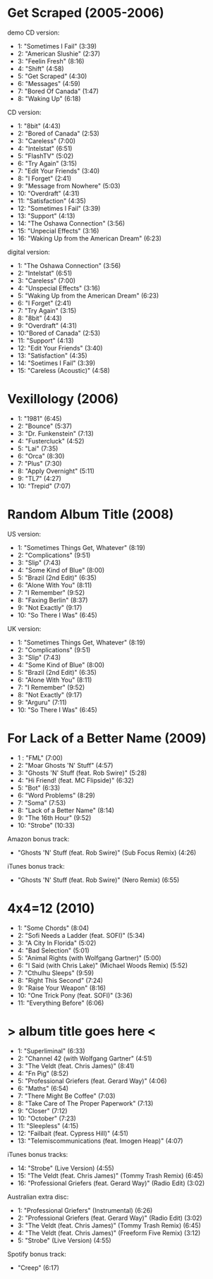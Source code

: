 # Get Scraped (2005-2006)

demo CD version:
- 1: "Sometimes I Fail" (3:39)
- 2: "American Slushie" (2:37)
- 3: "Feelin Fresh" (8:16)
- 4: "Shift" (4:58)
- 5: "Get Scraped" (4:30)
- 6: "Messages" (4:59)
- 7: "Bored Of Canada" (1:47)
- 8: "Waking Up" (6:18)

CD version:
- 1: "8bit" (4:43)
- 2: "Bored of Canada" (2:53)
- 3: "Careless" (7:00)
- 4: "Intelstat" (6:51)
- 5: "FlashTV" (5:02)
- 6: "Try Again" (3:15)
- 7: "Edit Your Friends" (3:40)
- 8: "I Forget" (2:41)
- 9: "Message from Nowhere" (5:03)
- 10: "Overdraft" (4:31)
- 11: "Satisfaction" (4:35)
- 12: "Sometimes I Fail" (3:39)
- 13: "Support" (4:13)
- 14: "The Oshawa Connection" (3:56)
- 15: "Unpecial Effects" (3:16)
- 16: "Waking Up from the American Dream" (6:23)

digital version:
- 1: "The Oshawa Connection" (3:56)
- 2: "Intelstat" (6:51)
- 3: "Careless" (7:00)
- 4: "Unspecial Effects" (3:16)
- 5: "Waking Up from the American Dream" (6:23)
- 6: "I Forget" (2:41)
- 7: "Try Again" (3:15)
- 8: "8bit" (4:43)
- 9: "Overdraft" (4:31)
- 10:"Bored of Canada" (2:53)
- 11: "Support" (4:13)
- 12: "Edit Your Friends" (3:40)
- 13: "Satisfaction" (4:35)
- 14: "Soetimes I Fail" (3:39)
- 15: "Careless (Acoustic)" (4:58)

# Vexillology (2006)

- 1: "1981" (6:45)
- 2: "Bounce" (5:37)
- 3: "Dr. Funkenstein" (7:13)
- 4: "Fustercluck" (4:52)
- 5: "Lai" (7:35)
- 6: "Orca" (8:30)
- 7: "Plus" (7:30)
- 8: "Apply Overnight" (5:11)
- 9: "TL7" (4:27)
- 10: "Trepid" (7:07)

# Random Album Title (2008)

US version:
- 1: "Sometimes Things Get, Whatever" (8:19)
- 2: "Complications" (9:51)
- 3: "Slip" (7:43)
- 4: "Some Kind of Blue" (8:00)
- 5: "Brazil (2nd Edit)" (6:35)
- 6: "Alone With You" (8:11)
- 7: "I Remember" (9:52)
- 8: "Faxing Berlin" (8:37)
- 9: "Not Exactly" (9:17)
- 10: "So There I Was" (6:45)

UK version:
- 1: "Sometimes Things Get, Whatever" (8:19)
- 2: "Complications" (9:51)
- 3: "Slip" (7:43)
- 4: "Some Kind of Blue" (8:00)
- 5: "Brazil (2nd Edit)" (6:35)
- 6: "Alone With You" (8:11)
- 7: "I Remember" (9:52)
- 8: "Not Exactly" (9:17)
- 9: "Arguru" (7:11)
- 10: "So There I Was" (6:45)

# For Lack of a Better Name (2009)

- 1 : "FML" (7:00)
- 2: "Moar Ghosts 'N' Stuff" (4:57)
- 3: "Ghosts 'N' Stuff (feat. Rob Swire)" (5:28)
- 4: "Hi Friend! (feat. MC Flipside)" (6:32)
- 5: "Bot" (6:33)
- 6: "Word Problems" (8:29)
- 7: "Soma" (7:53)
- 8: "Lack of a Better Name" (8:14)
- 9: "The 16th Hour" (9:52)
- 10: "Strobe" (10:33)

Amazon bonus track:
- "Ghosts 'N' Stuff (feat. Rob Swire)" (Sub Focus Remix) (4:26)

iTunes bonus track:
- "Ghosts 'N' Stuff (feat. Rob Swire)" (Nero Remix) (6:55)

# 4x4=12 (2010)

- 1: "Some Chords" (8:04)
- 2: "Sofi Needs a Ladder (feat. SOFI)" (5:34)
- 3: "A City In Florida" (5:02)
- 4: "Bad Selection" (5:01)
- 5: "Animal Rights (with Wolfgang Gartner)" (5:00)
- 6: "I Said (with Chris Lake)" (Michael Woods Remix) (5:52)
- 7: "Cthulhu Sleeps" (9:59)
- 8: "Right This Second" (7:24)
- 9: "Raise Your Weapon" (8:16)
- 10: "One Trick Pony (feat. SOFI)" (3:36)
- 11: "Everything Before" (6:06)

# > album title goes here <

- 1: "Superliminal" (6:33)
- 2: "Channel 42 (with Wolfgang Gartner" (4:51)
- 3: "The Veldt (feat. Chris James)" (8:41)
- 4: "Fn Pig" (8:52)
- 5: "Professional Griefers (feat. Gerard Way)" (4:06)
- 6: "Maths" (6:54)
- 7: "There Might Be Coffee" (7:03)
- 8: "Take Care of The Proper Paperwork" (7:13)
- 9: "Closer" (7:12)
- 10: "October" (7:23)
- 11: "Sleepless" (4:15)
- 12: "Failbait (feat. Cypress Hill)" (4:51)
- 13: "Telemiscommunications (feat. Imogen Heap)" (4:07)

iTunes bonus tracks:
- 14: "Strobe" (Live Version) (4:55)
- 15: "The Veldt (feat. Chris James)" (Tommy Trash Remix) (6:45)
- 16: "Professional Griefers (feat. Gerard Way)" (Radio Edit) (3:02)

Australian extra disc:
- 1: "Professional Griefers" (Instrumental) (6:26)
- 2: "Professional Griefers (feat. Gerard Way)" (Radio Edit) (3:02)
- 3: "The Veldt (feat. Chris James)" (Tommy Trash Remix) (6:45)
- 4: "The Veldt (feat. Chris James)" (Freeform Five Remix) (3:12)
- 5: "Strobe" (Live Version) (4:55)

Spotify bonus track:
- "Creep" (6:17)
